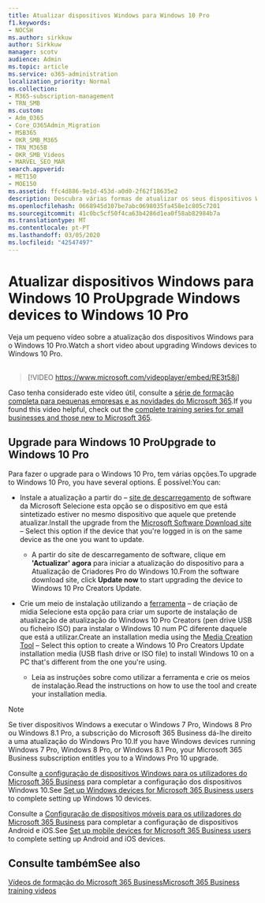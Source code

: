```yaml
---
title: Atualizar dispositivos Windows para Windows 10 Pro
f1.keywords:
- NOCSH
ms.author: sirkkuw
author: Sirkkuw
manager: scotv
audience: Admin
ms.topic: article
ms.service: o365-administration
localization_priority: Normal
ms.collection:
- M365-subscription-management
- TRN_SMB
ms.custom:
- Adm_O365
- Core_O365Admin_Migration
- MSB365
- OKR_SMB_M365
- TRN_M365B
- OKR_SMB_Videos
- MARVEL_SEO_MAR
search.appverid:
- MET150
- MOE150
ms.assetid: ffc4d886-9e1d-453d-a0d0-2f62f18635e2
description: Descubra várias formas de atualizar os seus dispositivos Windows para o Windows 10 Pro para usufruir de funcionalidades de segurança e rede de negócios mais avançadas.
ms.openlocfilehash: 0668945d107be7abc0698035fa458e1c805c7201
ms.sourcegitcommit: 41c0bc5cf50f4ca63b4286d1ea0f58ab82984b7a
ms.translationtype: MT
ms.contentlocale: pt-PT
ms.lasthandoff: 03/05/2020
ms.locfileid: "42547497"
---
```

# <a name="upgrade-windows-devices-to-windows-10-pro"></a><span data-ttu-id="b48d8-103">Atualizar dispositivos Windows para Windows 10 Pro</span><span class="sxs-lookup"><span data-stu-id="b48d8-103">Upgrade Windows devices to Windows 10 Pro</span></span>

<span data-ttu-id="b48d8-104">Veja um pequeno vídeo sobre a atualização dos dispositivos Windows para o Windows 10 Pro.</span><span class="sxs-lookup"><span data-stu-id="b48d8-104">Watch a short video about upgrading Windows devices to Windows 10 Pro.</span></span><br><br>

> [!VIDEO https://www.microsoft.com/videoplayer/embed/RE3t58j] 

<span data-ttu-id="b48d8-105">Caso tenha considerado este vídeo útil, consulte a [série de formação completa para pequenas empresas e as novidades do Microsoft 365](https://support.office.com/article/6ab4bbcd-79cf-4000-a0bd-d42ce4d12816).</span><span class="sxs-lookup"><span data-stu-id="b48d8-105">If you found this video helpful, check out the [complete training series for small businesses and those new to Microsoft 365](https://support.office.com/article/6ab4bbcd-79cf-4000-a0bd-d42ce4d12816).</span></span>

## <a name="upgrade-to-windows-10-pro"></a><span data-ttu-id="b48d8-106">Upgrade para Windows 10 Pro</span><span class="sxs-lookup"><span data-stu-id="b48d8-106">Upgrade to Windows 10 Pro</span></span>
  
<span data-ttu-id="b48d8-107">Para fazer o upgrade para o Windows 10 Pro, tem várias opções.</span><span class="sxs-lookup"><span data-stu-id="b48d8-107">To upgrade to Windows 10 Pro, you have several options.</span></span> <span data-ttu-id="b48d8-108">É possível:</span><span class="sxs-lookup"><span data-stu-id="b48d8-108">You can:</span></span>
    
- <span data-ttu-id="b48d8-109">Instale a atualização a partir do &ndash; [site de descarregamento](https://go.microsoft.com/fwlink/?LinkID=836951 ) de software da Microsoft Selecione esta opção se o dispositivo em que está sintetizado estiver no mesmo dispositivo que aquele que pretende atualizar.</span><span class="sxs-lookup"><span data-stu-id="b48d8-109">Install the upgrade from the [Microsoft Software Download site](https://go.microsoft.com/fwlink/?LinkID=836951 ) &ndash; Select this option if the device that you're logged in is on the same device as the one you want to update.</span></span> 

    - <span data-ttu-id="b48d8-110">A partir do site de descarregamento de software, clique em **'Actualizar' agora** para iniciar a atualização do dispositivo para a Atualização de Criadores Pro do Windows 10.</span><span class="sxs-lookup"><span data-stu-id="b48d8-110">From the software download site, click **Update now** to start upgrading the device to Windows 10 Pro Creators Update.</span></span> 
    
- <span data-ttu-id="b48d8-111">Crie um meio de instalação utilizando a [ferramenta](https://go.microsoft.com/fwlink/?LinkID=836960) &ndash; de criação de mídia Selecione esta opção para criar um suporte de instalação de atualização de atualização do Windows 10 Pro Creators (pen drive USB ou ficheiro ISO) para instalar o Windows 10 num PC diferente daquele que está a utilizar.</span><span class="sxs-lookup"><span data-stu-id="b48d8-111">Create an installation media using the [Media Creation Tool](https://go.microsoft.com/fwlink/?LinkID=836960) &ndash; Select this option to create a Windows 10 Pro Creators Update installation media (USB flash drive or ISO file) to install Windows 10 on a PC that's different from the one you're using.</span></span>

    - <span data-ttu-id="b48d8-112">Leia as instruções sobre como utilizar a ferramenta e crie os meios de instalação.</span><span class="sxs-lookup"><span data-stu-id="b48d8-112">Read the instructions on how to use the tool and create your installation media.</span></span> 

> [!NOTE]
> <span data-ttu-id="b48d8-113">Se tiver dispositivos Windows a executar o Windows 7 Pro, Windows 8 Pro ou Windows 8.1 Pro, a subscrição do Microsoft 365 Business dá-lhe direito a uma atualização do Windows Pro 10.</span><span class="sxs-lookup"><span data-stu-id="b48d8-113">If you have Windows devices running Windows 7 Pro, Windows 8 Pro, or Windows 8.1 Pro, your Microsoft 365 Business subscription entitles you to a Windows Pro 10 upgrade.</span></span>
    
<span data-ttu-id="b48d8-114">Consulte [a configuração de dispositivos Windows para os utilizadores do Microsoft 365 Business](set-up-windows-devices.md) para completar a configuração dos dispositivos Windows 10.</span><span class="sxs-lookup"><span data-stu-id="b48d8-114">See [Set up Windows devices for Microsoft 365 Business users](set-up-windows-devices.md) to complete setting up Windows 10 devices.</span></span> 
  
<span data-ttu-id="b48d8-115">Consulte a [Configuração de dispositivos móveis para os utilizadores do Microsoft 365 Business](set-up-mobile-devices.md) para completar a configuração de dispositivos Android e iOS.</span><span class="sxs-lookup"><span data-stu-id="b48d8-115">See [Set up mobile devices for Microsoft 365 Business users](set-up-mobile-devices.md) to complete setting up Android and iOS devices.</span></span> 
  
## <a name="see-also"></a><span data-ttu-id="b48d8-116">Consulte também</span><span class="sxs-lookup"><span data-stu-id="b48d8-116">See also</span></span>

[<span data-ttu-id="b48d8-117">Vídeos de formação do Microsoft 365 Business</span><span class="sxs-lookup"><span data-stu-id="b48d8-117">Microsoft 365 Business training videos</span></span>](https://support.office.com/article/6ab4bbcd-79cf-4000-a0bd-d42ce4d12816)
